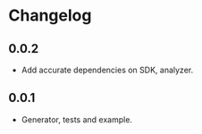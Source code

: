 # Changelog

## 0.0.2

- Add accurate dependencies on SDK, analyzer.

## 0.0.1

- Generator, tests and example.
